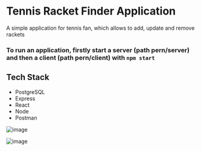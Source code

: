 # Tennis Racket Finder Application

A simple application for tennis fan, which allows to add, update and remove rackets
### To run an application, firstly start a server (path pern/server) and then a client (path pern/client) with  `npm start`

## Tech Stack

- PostgreSQL
- Express
- React
- Node
- Postman

![image](https://user-images.githubusercontent.com/76259648/124961431-c1800c80-e01d-11eb-9250-9824420b6901.png)


![image](https://user-images.githubusercontent.com/76259648/124961471-d066bf00-e01d-11eb-9abe-9ab263ba11f7.png)
